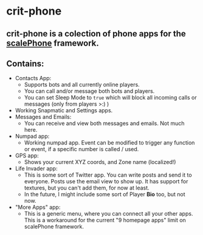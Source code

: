 # crit-phone
## crit-phone is a colection of phone apps for the [scalePhone](https://github.com/CritteRo/scalePhone) framework.

## Contains:
* Contacts App:
  * Supports bots and all currently online players.
  * You can call and/or message both bots and players.
  * You can set Sleep Mode to `true` which will block all incoming calls or messages (only from players >:) )
* Working Snapmatic and Settings apps.
* Messages and Emails:
  * You can receive and view both messages and emails. Not much here.
* Numpad app:
  * Working numpad app. Event can be modified to trigger any function or event, if a specific number is called / used.
* GPS app:
  * Shows your current XYZ coords, and Zone name (localized!)
* Life Invader app:
  * This is some sort of Twitter app. You can write posts and send it to everyone. Posts use the email view to show up. It has support for textures, but you can't add them, for now at least.
  * In the future, I might include some sort of Player **Bio** too, but not now.
* "More Apps" app:
  * This is a generic menu, where you can connect all your other apps. This is a workaround for the current "9 homepage apps" limit on scalePhone framework.
